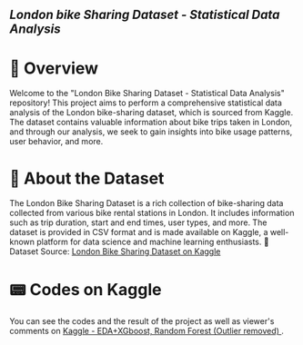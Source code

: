 <p align="center">
  <h2><em> London bike Sharing Dataset - Statistical Data Analysis </em></h2>
</p>


# 💬 Overview
Welcome to the "London Bike Sharing Dataset - Statistical Data Analysis" repository! This project aims to perform a comprehensive statistical data analysis of the London bike-sharing dataset, which is sourced from Kaggle. The dataset contains valuable information about bike trips taken in London, and through our analysis, we seek to gain insights into bike usage patterns, user behavior, and more.

# 🚩 About the Dataset
The London Bike Sharing Dataset is a rich collection of bike-sharing data collected from various bike rental stations in London. It includes information such as trip duration, start and end times, user types, and more. The dataset is provided in CSV format and is made available on Kaggle, a well-known platform for data science and machine learning enthusiasts.
 🔗 Dataset Source:  [London Bike Sharing Dataset on Kaggle](https://www.kaggle.com/datasets/hmavrodiev/london-bike-sharing-dataset)

# 📟 Codes on Kaggle
You can see the codes and the result of the project as well as viewer's comments on [Kaggle - EDA+XGboost, Random Forest (Outlier removed)
](https://www.kaggle.com/code/pouyasattari/eda-xgboost-random-forest-outlier-removed). 




